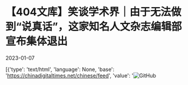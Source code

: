 # 【404文库】笑谈学术界｜由于无法做到“说真话”，这家知名人文杂志编辑部宣布集体退出

2023-01-07

[{'type': 'text/html', 'language': None, 'base': 'https://chinadigitaltimes.net/chinese/feed', 'value': '![GitHub](https://chinadigitaltimes.net/chinese/files/2023/01/image-1673053558330.png)



<div class="su-spoiler-title)

标题：由于无法做到“说真话”，这家知名人文杂志编辑部宣布集体退出

作者：戏剧与影视评论

备份：自由微信(freewechat.com)

发表日期：2023.1.2

来源：

主题归类：

CDS收藏：

版权说明：该作品版权归原作者所有。中国数字时代仅对原作进行存档，以对抗中国的网络审查。详细版权说明。





《戏剧与影视评论》杂志 南大编辑部退出公告

《戏剧与影视评论》杂志于2014年7月由中国戏剧出版社与南京大学文学院戏剧影视艺术系携手创办，迄今已经出版51期。

南京大学戏剧影视艺术系负责本刊的全部编辑工作。9年前，我们发誓，以“现代化”和“说真话”作为我们的办刊宗旨；倘不能坚持这6个字的宗旨，多一份戏剧影视艺术的杂志，其实是没有多少意义的。

所谓“现代化”，就是用人类走出中世纪，进入现代世纪以后的戏剧观念评价和分析当代中外戏剧（影视）创作，像“五四”新文化运动和上世纪80年代“思想解放”运动那样沟通中国戏剧（影视）与世界戏剧（影视），推动中国戏剧（影视）汇入世界现代文明。

所谓“说真话”，就是只说自己真正相信的话，不为权力或金钱说自己其实并不真信的话。

9年来，我们一直不满意于自己的工作，一直感觉到力不从心，一直期盼着未来某一天我们或许能够做得更好一些。唯有一点我们对自己还算满意，那就是，守住了“现代化”的原则和“说真话”的底线。

也许就因为这6个字，我们赢得了本专业一些年轻学者的信任，他们成为我们基本的撰稿人，使得我们杂志成为拥有最年轻作者队伍的戏剧与影视期刊；也许还是因为这6个字，我们赢得了众多年轻的戏剧影视艺术爱好者和学子的信任，我们的读者队伍也是戏剧类期刊中最年轻和最庞大的。

但是，我们现在对我们的所谓宗旨，也就是这6个字，产生了深刻的困惑，我们失去了曾有的信心，需要停下脚步去再学习和再思考。我们主动向中国戏剧出版社提出了退出。

《戏剧与影视评论》第51期，也就是今年第6期杂志，是南京大学文学院戏剧影视艺术系编辑的本刊最后一期。在此，我们郑重地感谢中国戏剧出版社9年来的信任与支持，感谢我们杂志所有撰稿人的奉献，尤其是感谢我们5万读者的青眼与谬爱！

岁末了，祝朋友们新年愉快！让我们珍爱自己，等待春暖花开。

《戏剧与影视评论》南大编辑部'}]